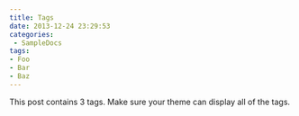 ```yaml
---
title: Tags
date: 2013-12-24 23:29:53
categories:
 - SampleDocs
tags:
- Foo
- Bar
- Baz
---
```


This post contains 3 tags. Make sure your theme can display all of the tags.
